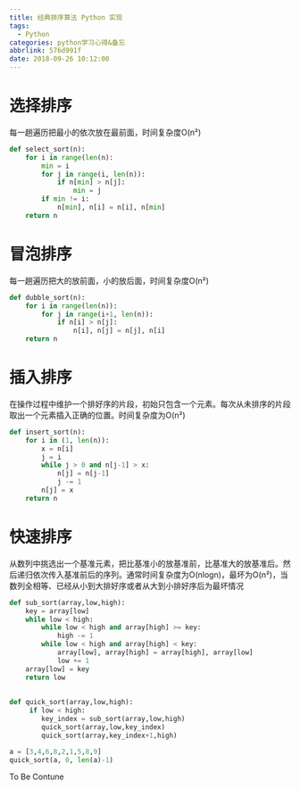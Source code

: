 ```yaml
---
title: 经典排序算法 Python 实现
tags:
  - Python
categories: python学习心得&备忘
abbrlink: 576d991f
date: 2018-09-26 10:12:00
---
```


# 选择排序

每一趟遍历把最小的依次放在最前面，时间复杂度O(n²)

```python
def select_sort(n):
	for i in range(len(n):
		min = i
		for j in range(i, len(n)):
			if n[min] > n[j]:
				min = j
		if min != i:
			n[min], n[i] = n[i], n[min]
	return n
```
<!--more-->
# 冒泡排序

每一趟遍历把大的放前面，小的放后面，时间复杂度O(n²)

```python
def dubble_sort(n):
	for i in range(len(n)):
		for j in range(i+1, len(n)):
			if n[i] > n[j]:
				n[i], n[j] = n[j], n[i]
	return n
```

# 插入排序

在操作过程中维护一个排好序的片段，初始只包含一个元素。每次从未排序的片段取出一个元素插入正确的位置。时间复杂度为O(n²)

```python
def insert_sort(n):
	for i in (1, len(n)):
		x = n[i]
		j = i
		while j > 0 and n[j-1] > x:
			n[j] = n[j-1]
			j -= 1
		n[j] = x
	return n
```

# 快速排序

从数列中挑选出一个基准元素，把比基准小的放基准前，比基准大的放基准后。然后递归依次传入基准前后的序列。通常时间复杂度为O(nlogn)，最坏为O(n²)，当数列全相等、已经从小到大排好序或者从大到小排好序后为最坏情况

```python
def sub_sort(array,low,high):
    key = array[low]
    while low < high:
        while low < high and array[high] >= key:
            high -= 1
        while low < high and array[high] < key:
            array[low], array[high] = array[high], array[low]
            low += 1
    array[low] = key
    return low
 
 
def quick_sort(array,low,high):
     if low < high:
        key_index = sub_sort(array,low,high)
        quick_sort(array,low,key_index)
        quick_sort(array,key_index+1,high)

a = [3,4,6,8,2,1,5,8,9]
quick_sort(a, 0, len(a)-1)
```

To Be Contune